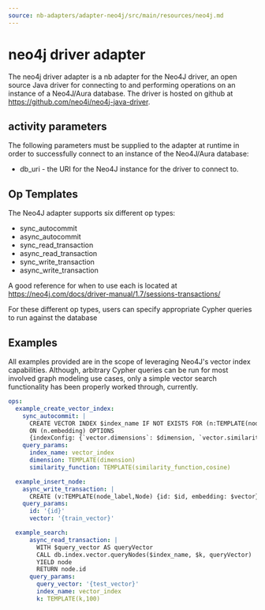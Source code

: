 ```yaml
---
source: nb-adapters/adapter-neo4j/src/main/resources/neo4j.md
---
```

# neo4j driver adapter

The neo4j driver adapter is a nb adapter for the Neo4J driver, an open source Java driver for connecting to and
performing operations on an instance of a Neo4J/Aura database. The driver is hosted on github at
https://github.com/neo4j/neo4j-java-driver.

## activity parameters

The following parameters must be supplied to the adapter at runtime in order to successfully connect to an
instance of the Neo4J/Aura database:

* db_uri - the URI for the Neo4J instance for the driver to connect to.

## Op Templates

The Neo4J adapter supports six different op types:
- sync_autocommit
- async_autocommit
- sync_read_transaction
- async_read_transaction
- sync_write_transaction
- async_write_transaction

A good reference for when to use each is located at https://neo4j.com/docs/driver-manual/1.7/sessions-transactions/

For these different op types, users can specify appropriate Cypher queries to run against the database


## Examples
All examples provided are in the scope of leveraging Neo4J's vector index capabilities. Although,
arbitrary Cypher queries can be run for most involved graph modeling use cases, only a simple
vector search functionality has been properly worked through, currently.


```yaml
ops:
  example_create_vector_index:
    sync_autocommit: |
      CREATE VECTOR INDEX $index_name IF NOT EXISTS FOR (n:TEMPLATE(node_label,Node))
      ON (n.embedding) OPTIONS
      {indexConfig: {`vector.dimensions`: $dimension, `vector.similarity_function`: $similarity_function}}
    query_params:
      index_name: vector_index
      dimension: TEMPLATE(dimension)
      similarity_function: TEMPLATE(similarity_function,cosine)

  example_insert_node:
    async_write_transaction: |
      CREATE (v:TEMPLATE(node_label,Node) {id: $id, embedding: $vector})
    query_params:
      id: '{id}'
      vector: '{train_vector}'

  example_search:
      async_read_transaction: |
        WITH $query_vector AS queryVector
        CALL db.index.vector.queryNodes($index_name, $k, queryVector)
        YIELD node
        RETURN node.id
      query_params:
        query_vector: '{test_vector}'
        index_name: vector_index
        k: TEMPLATE(k,100)
```
